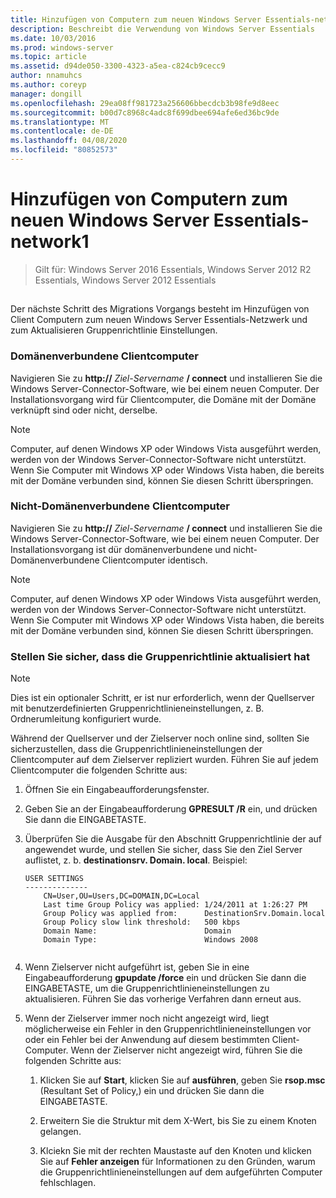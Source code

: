 ```yaml
---
title: Hinzufügen von Computern zum neuen Windows Server Essentials-network1
description: Beschreibt die Verwendung von Windows Server Essentials
ms.date: 10/03/2016
ms.prod: windows-server
ms.topic: article
ms.assetid: d94de050-3300-4323-a5ea-c824cb9cecc9
author: nnamuhcs
ms.author: coreyp
manager: dongill
ms.openlocfilehash: 29ea08ff981723a256606bbecdcb3b98fe9d8eec
ms.sourcegitcommit: b00d7c8968c4adc8f699dbee694afe6ed36bc9de
ms.translationtype: MT
ms.contentlocale: de-DE
ms.lasthandoff: 04/08/2020
ms.locfileid: "80852573"
---
```

# <a name="join-computers-to-the-new-windows-server-essentials-network1"></a>Hinzufügen von Computern zum neuen Windows Server Essentials-network1

>Gilt für: Windows Server 2016 Essentials, Windows Server 2012 R2 Essentials, Windows Server 2012 Essentials

##  <a name="BKMK_JoinComputers"></a>   
 Der nächste Schritt des Migrations Vorgangs besteht im Hinzufügen von Client Computern zum neuen Windows Server Essentials-Netzwerk und zum Aktualisieren Gruppenrichtlinie Einstellungen.  
  
### <a name="domain-joined-client-computers"></a>Domänenverbundene Clientcomputer  
 Navigieren Sie zu **http://** <em>Ziel-Servername</em> **/ connect** und installieren Sie die Windows Server-Connector-Software, wie bei einem neuen Computer. Der Installationsvorgang wird für Clientcomputer, die Domäne mit der Domäne verknüpft sind oder nicht, derselbe.  
  
> [!NOTE]
>  Computer, auf denen Windows XP oder Windows Vista ausgeführt werden, werden von der Windows Server-Connector-Software nicht unterstützt. Wenn Sie Computer mit Windows XP oder Windows Vista haben, die bereits mit der Domäne verbunden sind, können Sie diesen Schritt überspringen.  
  
### <a name="non-domain-joined-client-computers"></a>Nicht-Domänenverbundene Clientcomputer  
 Navigieren Sie zu **http://** <em>Ziel-Servername</em> **/ connect** und installieren Sie die Windows Server-Connector-Software, wie bei einem neuen Computer. Der Installationsvorgang ist dür domänenverbundene und nicht-Domänenverbundene Clientcomputer identisch.  
  
> [!NOTE]
>  Computer, auf denen Windows XP oder Windows Vista ausgeführt werden, werden von der Windows Server-Connector-Software nicht unterstützt. Wenn Sie Computer mit Windows XP oder Windows Vista haben, die bereits mit der Domäne verbunden sind, können Sie diesen Schritt überspringen.  
  
### <a name="ensure-that-group-policy-has-updated"></a>Stellen Sie sicher, dass die Gruppenrichtlinie aktualisiert hat  
  
> [!NOTE]
>  Dies ist ein optionaler Schritt, er ist nur erforderlich, wenn der Quellserver mit benutzerdefinierten Gruppenrichtlinieneinstellungen, z. B. Ordnerumleitung konfiguriert wurde.  
  
 Während der Quellserver und der Zielserver noch online sind, sollten Sie sicherzustellen, dass die Gruppenrichtlinieneinstellungen der Clientcomputer auf dem Zielserver repliziert wurden. Führen Sie auf jedem Clientcomputer die folgenden Schritte aus:  
  
1.  Öffnen Sie ein Eingabeaufforderungsfenster.  
  
2.  Geben Sie an der Eingabeaufforderung **GPRESULT /R** ein, und drücken Sie dann die EINGABETASTE.  
  
3.  Überprüfen Sie die Ausgabe für den Abschnitt Gruppenrichtlinie der auf angewendet wurde, und stellen Sie sicher, dass Sie den Ziel Server auflistet, z. b. **destinationsrv. Domain. local**. Beispiel:  
  
    ```  
    USER SETTINGS  
    --------------  
        CN=User,OU=Users,DC=DOMAIN,DC=Local  
        Last time Group Policy was applied: 1/24/2011 at 1:26:27 PM  
        Group Policy was applied from:      DestinationSrv.Domain.local  
        Group Policy slow link threshold:   500 kbps  
        Domain Name:                        Domain  
        Domain Type:                        Windows 2008  
  
    ```  
  
4.  Wenn Zielserver nicht aufgeführt ist, geben Sie in eine Eingabeaufforderung **gpupdate /force** ein und drücken Sie dann die EINGABETASTE, um die Gruppenrichtlinieneinstellungen zu aktualisieren. Führen Sie das vorherige Verfahren dann erneut aus.  
  
5.  Wenn der Zielserver immer noch nicht angezeigt wird, liegt möglicherweise ein Fehler in den Gruppenrichtlinieneinstellungen vor oder ein Fehler bei der Anwendung auf diesem bestimmten Client-Computer. Wenn der Zielserver nicht angezeigt wird, führen Sie die folgenden Schritte aus:  
  
    1.  Klicken Sie auf **Start**, klicken Sie auf **ausführen**, geben Sie **rsop.msc** (Resultant Set of Policy,) ein und drücken Sie dann die EINGABETASTE.  
  
    2.  Erweitern Sie die Struktur mit dem X-Wert, bis Sie zu einem Knoten gelangen.  
  
    3.  Klciekn Sie mit der rechten Maustaste auf den Knoten und klicken Sie auf **Fehler anzeigen** für Informationen zu den Gründen, warum die Gruppenrichtlinieneinstellungen auf dem aufgeführten Computer fehlschlagen.
